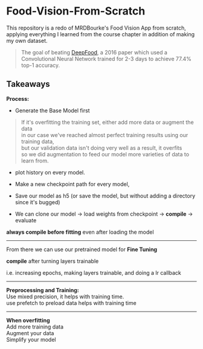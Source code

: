 # Food-Vision-From-Scratch
This repository is a redo of MRDBourke's Food Vision App from scratch, applying everything I learned from the course chapter in addition of making my own dataset.

> The goal of beating [DeepFood](https://www.researchgate.net/publication/304163308_DeepFood_Deep_Learning-Based_Food_Image_Recognition_for_Computer-Aided_Dietary_Assessment), a 2016 paper which used a Convolutional Neural Network trained for 2-3 days to achieve 77.4% top-1 accuracy.
  
## Takeaways
  


**Process:** 
* Generate the Base Model first  
> If it's overfitting the training set, either add more data or augment the data  
in our case we've reached almost perfect training results using our training data,  
but our validation data isn't doing very well as a result, it overfits  
so we did augmentation to feed our model more varieties of data to learn from.  
  
* plot history on every model.  
  
* Make a new checkpoint path for every model,  
  
* Save our model as h5 (or save the model, but without adding a directory since it's bugged)
  
* We can clone our model -> load weights from checkpoint -> **compile** -> evaluate  
  
**always compile before fitting** even after loading the model    
  

-----------------

From there we can use our pretrained model for **Fine Tuning**  
  
**compile** after turning layers trainable  
  
i.e. increasing epochs, making layers trainable, and doing a lr callback

-----------------

**Preprocessing and Training:**  
Use mixed precision, it helps with training time.  
use prefetch to preload data helps with training time  

-----------------

**When overfitting**  
Add more training data  
Augment your data   
Simplify your model  
